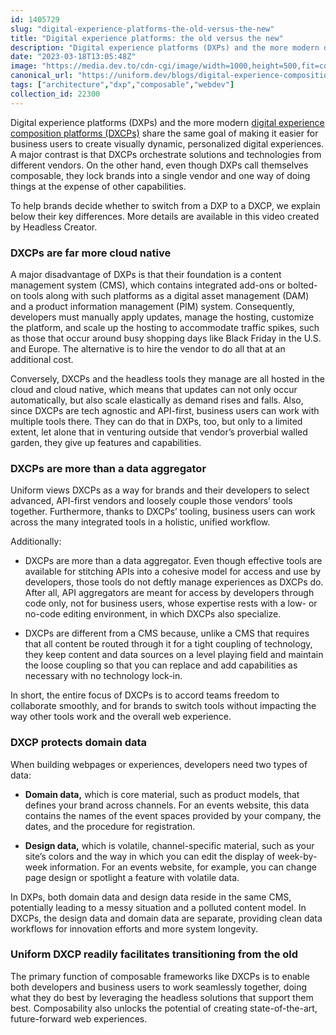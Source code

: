 ```yaml
---
id: 1405729
slug: "digital-experience-platforms-the-old-versus-the-new"
title: "Digital experience platforms: the old versus the new"
description: "Digital experience platforms (DXPs) and the more modern digital experience composition platforms..."
date: "2023-03-18T13:05:48Z"
image: "https://media.dev.to/cdn-cgi/image/width=1000,height=500,fit=cover,gravity=auto,format=auto/https%3A%2F%2Fdev-to-uploads.s3.amazonaws.com%2Fuploads%2Farticles%2Fk1tc0ds73edh613y9yg6.png"
canonical_url: "https://uniform.dev/blogs/digital-experience-composition-dxc/difference-between-dxp-and-dxcp"
tags: ["architecture","dxp","composable","webdev"]
collection_id: 22300
---
```


Digital experience platforms (DXPs) and the more modern [digital experience composition platforms (DXCPs)](https://uniform.dev/what-is-digital-experience-composition) share the same goal of making it easier for business users to create visually dynamic, personalized digital experiences. A major contrast is that DXCPs orchestrate solutions and technologies from different vendors. On the other hand, even though DXPs call themselves composable, they lock brands into a single vendor and one way of doing things at the expense of other capabilities.

To help brands decide whether to switch from a DXP to a DXCP, we explain below their key differences. More details are available in this video created by Headless Creator.

### DXCPs are far more cloud native

A major disadvantage of DXPs is that their foundation is a content management system (CMS), which contains integrated add-ons or bolted-on tools along with such platforms as a digital asset management (DAM) and a product information management (PIM) system. Consequently, developers must manually apply updates, manage the hosting, customize the platform, and scale up the hosting to accommodate traffic spikes, such as those that occur around busy shopping days like Black Friday in the U.S. and Europe. The alternative is to hire the vendor to do all that at an additional cost.

Conversely, DXCPs and the headless tools they manage are all hosted in the cloud and cloud native, which means that updates can not only occur automatically, but also scale elastically as demand rises and falls. Also, since DXCPs are tech agnostic and API-first, business users can work with multiple tools there. They can do that in DXPs, too, but only to a limited extent, let alone that in venturing outside that vendor’s proverbial walled garden, they give up features and capabilities.

### DXCPs are more than a data aggregator

Uniform views DXCPs as a way for brands and their developers to select advanced, API-first vendors and loosely couple those vendors’ tools together. Furthermore, thanks to DXCPs’ tooling, business users can work across the many integrated tools in a holistic, unified workflow. 

Additionally:

*   DXCPs are more than a data aggregator. Even though effective tools are available for stitching APIs into a cohesive model for access and use by developers, those tools do not deftly manage experiences as DXCPs do. After all, API aggregators are meant for access by developers through code only, not for business users, whose expertise rests with a low- or no-code editing environment, in which DXCPs also specialize. 
    
*   DXCPs are different from a CMS because, unlike a CMS that requires that all content be routed through it for a tight coupling of technology, they keep content and data sources on a level playing field and maintain the loose coupling so that you can replace and add capabilities as necessary with no technology lock-in. 
    
In short, the entire focus of DXCPs is to accord teams freedom to collaborate smoothly, and for brands to switch tools without impacting the way other tools work and the overall web experience.

### DXCP protects domain data

When building webpages or experiences, developers need two types of data:

*   **Domain data,** which is core material, such as product models, that defines your brand across channels. For an events website, this data contains the names of the event spaces provided by your company, the dates, and the procedure for registration.
    
*   **Design data,** which is volatile, channel-specific material, such as your site’s colors and the way in which you can edit the display of week-by-week information. For an events website, for example, you can change page design or spotlight a feature with volatile data.

In DXPs, both domain data and design data reside in the same CMS, potentially leading to a messy situation and a polluted content model. In DXCPs, the design data and domain data are separate, providing clean data workflows for innovation efforts and more system longevity.

### Uniform DXCP readily facilitates transitioning from the old

The primary function of composable frameworks like DXCPs is to enable both developers and business users to work seamlessly together, doing what they do best by leveraging the headless solutions that support them best. Composability also unlocks the potential of creating state-of-the-art, future-forward web experiences.